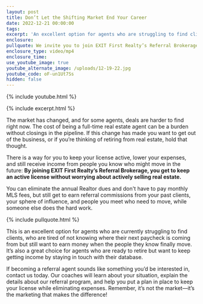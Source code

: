 ```yaml
---
layout: post
title: Don’t Let the Shifting Market End Your Career
date: 2022-12-21 00:00:00
tags:
excerpt: 'An excellent option for agents who are struggling to find clients. '
enclosure:
pullquote: We invite you to join EXIT First Realty’s Referral Brokerage.
enclosure_type: video/mp4
enclosure_time:
use_youtube_image: true
youtube_alternate_image: /uploads/12-19-22.jpg
youtube_code: oF-un1Ut7Ss
hidden: false
---
```

{% include youtube.html %}

{% include excerpt.html %}

The market has changed, and for some agents, deals are harder to find right now. The cost of being a full-time real estate agent can be a burden without closings in the pipeline. If this change has made you want to get out of the business, or if you’re thinking of retiring from real estate, hold that thought.&nbsp;

There is a way for you to keep your license active, lower your expenses, and still receive income from people you know who might move in the future: **By joining EXIT First Realty’s Referral Brokerage, you get to keep an active license without worrying about actively selling real estate.**

You can eliminate the annual Realtor dues and don't have to pay monthly MLS fees, but still get to earn referral commissions from your past clients, your sphere of influence, and people you meet who need to move, while someone else does the hard work.

{% include pullquote.html %}

This is an excellent option for agents who are currently struggling to find clients, who are tired of not knowing where their next paycheck is coming from but still want to earn money when the people they know finally move. It’s also a great choice for agents who are ready to retire but want to keep getting income by staying in touch with their database.&nbsp;

If becoming a referral agent sounds like something you’d be interested in, contact us today. Our coaches will learn about your situation, explain the details about our referral program, and help you put a plan in place to keep your license while eliminating expenses. Remember, it’s not the market—it’s the marketing that makes the difference\!